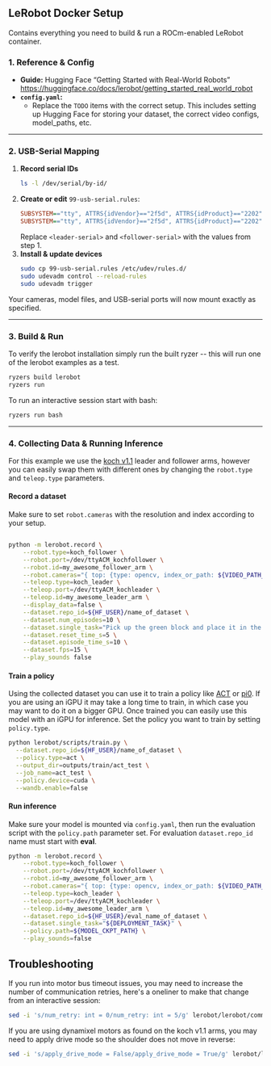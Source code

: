 ## LeRobot Docker Setup

Contains everything you need to build & run a ROCm-enabled LeRobot container.

### 1. Reference & Config
- **Guide:** Hugging Face “Getting Started with Real-World Robots”  
  <https://huggingface.co/docs/lerobot/getting_started_real_world_robot>  
- **`config.yaml`:**  
  - Replace the `TODO` items with the correct setup. This includes setting up Hugging Face for storing your dataset, the correct video configs, model_paths, etc.

---

### 2. USB-Serial Mapping 

1. **Record serial IDs**
   ```bash
   ls -l /dev/serial/by-id/
   ```
2. **Create or edit** `99-usb-serial.rules`:
   ```ini
   SUBSYSTEM=="tty", ATTRS{idVendor}=="2f5d", ATTRS{idProduct}=="2202", ATTRS{serial}=="<leader-serial>",   SYMLINK+="ttyACM_leader"
   SUBSYSTEM=="tty", ATTRS{idVendor}=="2f5d", ATTRS{idProduct}=="2202", ATTRS{serial}=="<follower-serial>", SYMLINK+="ttyACM_follower"
   ```
   Replace `<leader-serial>` and `<follower-serial>` with the values from step 1.  
3. **Install & update devices**
   ```bash
   sudo cp 99-usb-serial.rules /etc/udev/rules.d/
   sudo udevadm control --reload-rules
   sudo udevadm trigger
   ```

Your cameras, model files, and USB-serial ports will now mount exactly as specified.

---

### 3. Build & Run

To verify the lerobot installation simply run the built ryzer -- this will run one of the lerobot examples as a test.
```bash
ryzers build lerobot
ryzers run
```

To run an interactive session start with bash:
```bash
ryzers run bash
```

---

### 4. Collecting Data & Running Inference

For this example we use the [koch v1.1](https://github.com/jess-moss/koch-v1-1) leader and follower arms, however you can easily swap them with different ones by changing the `robot.type` and `teleop.type` parameters.

#### Record a dataset

Make sure to set `robot.cameras` with the resolution and index according to your setup.

```bash

python -m lerobot.record \
    --robot.type=koch_follower \
    --robot.port=/dev/ttyACM_kochfollower \
    --robot.id=my_awesome_follower_arm \
    --robot.cameras="{ top: {type: opencv, index_or_path: ${VIDEO_PATH_1}, width: 640, height: 480, fps: 15}, side: {type: opencv, index_or_path: ${VIDEO_PATH_2}, width: 640, height: 480, fps: 15}}" \
    --teleop.type=koch_leader \
    --teleop.port=/dev/ttyACM_kochleader \
    --teleop.id=my_awesome_leader_arm \
    --display_data=false \
    --dataset.repo_id=${HF_USER}/name_of_dataset \
    --dataset.num_episodes=10 \
    --dataset.single_task="Pick up the green block and place it in the mug" \
    --dataset.reset_time_s=5 \
    --dataset.episode_time_s=10 \
    --dataset.fps=15 \
    --play_sounds false
```

#### Train a policy

Using the collected dataset you can use it to train a policy like [ACT](https://github.com/tonyzhaozh/act) or [pi0](https://www.physicalintelligence.company/blog/pi0). If you are using an iGPU it may take a long time to train, in which case you may want to do it on a bigger GPU. Once trained you can easily use this model with an iGPU for inference. Set the policy you want to train by setting `policy.type`.

```bash
python lerobot/scripts/train.py \
  --dataset.repo_id=${HF_USER}/name_of_dataset \
  --policy.type=act \
  --output_dir=outputs/train/act_test \
  --job_name=act_test \
  --policy.device=cuda \
  --wandb.enable=false
```

#### Run inference

Make sure your model is mounted via `config.yaml`, then run the evaluation script with the `policy.path` parameter set. For evaluation `dataset.repo_id` name must start with **eval**.
```bash
python -m lerobot.record \
    --robot.type=koch_follower \
    --robot.port=/dev/ttyACM_kochfollower \
    --robot.id=my_awesome_follower_arm \
    --robot.cameras="{ top: {type: opencv, index_or_path: ${VIDEO_PATH_1}, width: 640, height: 480, fps: 15}, side: {type: opencv, index_or_path: ${VIDEO_PATH_2}, width: 640, height: 480, fps: 15}}" \
    --teleop.type=koch_leader \
    --teleop.port=/dev/ttyACM_kochleader \
    --teleop.id=my_awesome_leader_arm \
    --dataset.repo_id=${HF_USER}/eval_name_of_dataset \
    --dataset.single_task="${DEPLOYMENT_TASK}" \
    --policy.path=${MODEL_CKPT_PATH} \
    --play_sounds=false
```


## Troubleshooting

If you run into motor bus timeout issues, you may need to increase the number of communication retries, here's a oneliner to make that change from an interactive session:
```bash
sed -i 's/num_retry: int = 0/num_retry: int = 5/g' lerobot/lerobot/common/motors/motors_bus.py
```

If you are using dynamixel motors as found on the koch v1.1 arms, you may need to apply drive mode so the shoulder does not move in reverse:
```bash
sed -i 's/apply_drive_mode = False/apply_drive_mode = True/g' lerobot/lerobot/common/motors/dynamixel/dynamixel.py
```

